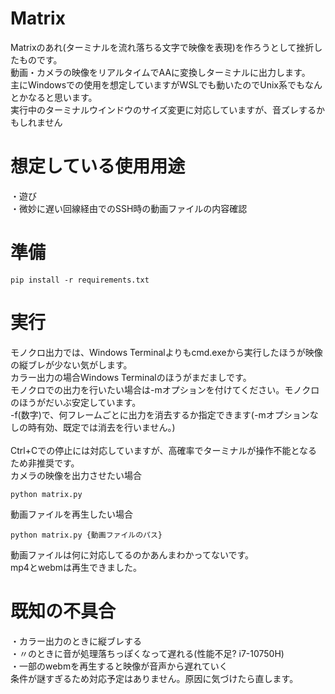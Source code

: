 # Matrix
Matrixのあれ(ターミナルを流れ落ちる文字で映像を表現)を作ろうとして挫折したものです。<br>
動画・カメラの映像をリアルタイムでAAに変換しターミナルに出力します。<br>
主にWindowsでの使用を想定していますがWSLでも動いたのでUnix系でもなんとかなると思います。<br>
実行中のターミナルウインドウのサイズ変更に対応していますが、音ズレするかもしれません
# 想定している使用用途
・遊び<br>
・微妙に遅い回線経由でのSSH時の動画ファイルの内容確認
# 準備
```
pip install -r requirements.txt
```
# 実行
モノクロ出力では、Windows Terminalよりもcmd.exeから実行したほうが映像の縦ブレが少ない気がします。<br>
カラー出力の場合Windows Terminalのほうがまだましです。<br>
モノクロでの出力を行いたい場合は-mオプションを付けてください。モノクロのほうがだいぶ安定しています。<br>
-f(数字)で、何フレームごとに出力を消去するか指定できます(-mオプションなしの時有効、既定では消去を行いません。)<br><br>
Ctrl+Cでの停止には対応していますが、高確率でターミナルが操作不能となるため非推奨です。<br>
カメラの映像を出力させたい場合
```
python matrix.py
```
動画ファイルを再生したい場合
```
python matrix.py {動画ファイルのパス}
```
動画ファイルは何に対応してるのかあんまわかってないです。<br>
mp4とwebmは再生できました。
# 既知の不具合
・カラー出力のときに縦ブレする<br>
・〃のときに音が処理落ちっぽくなって遅れる(性能不足? i7-10750H)<br>
・一部のwebmを再生すると映像が音声から遅れていく<br>
    条件が謎すぎるため対応予定はありません。原因に気づけたら直します。
